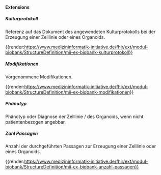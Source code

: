 #### Extensions


##### Kulturprotokoll

Referenz auf das Dokument des angewendeten Kulturprotokolls bei der Erzeugung einer Zelllinie oder eines Organoids.

{{render:https://www.medizininformatik-initiative.de/fhir/ext/modul-biobank/StructureDefinition/mii-ex-biobank-kulturprotokoll}}

##### Modifikationen

Vorgenommene Modifikationen.

{{render:https://www.medizininformatik-initiative.de/fhir/ext/modul-biobank/StructureDefinition/mii-ex-biobank-modifikationen}}

##### Phänotyp

Phänotyp oder Diagnose der Zelllinie / des Organoids, wenn nicht patientenbezogen angebbar.

##### Zahl Passagen

Anzahl der durchgeführten Passagen zur Erzeugung einer Zelllinie oder eines Organoids.

{{render:https://www.medizininformatik-initiative.de/fhir/ext/modul-biobank/StructureDefinition/mii-ex-biobank-anzahl-passagen}}

